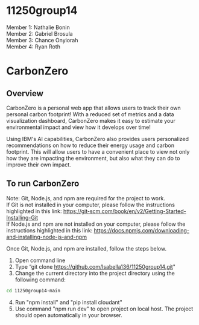 # 11250group14
Member 1: Nathalie Bonin\
Member 2: Gabriel Brosula\
Member 3: Chance Onyiorah\
Member 4: Ryan Roth

# CarbonZero

## Overview
CarbonZero is a personal web app that allows users to track their own personal carbon footprint!
With a reduced set of metrics and a data visualization dashboard, CarbonZero makes it easy to estimate your environmental impact and view how it develops over time!

Using IBM's AI capabilities, CarbonZero also provides users personalized recommendations on how to reduce their energy usage and carbon footprint. This will allow users to have a convenient place to view not only how they are impacting the environment, but also what they can do to improve their own impact.

## To run CarbonZero
Note: Git, Node.js, and npm are required for the project to work.\
If Git is not installed in your computer, please follow the instructions highlighted in this link: https://git-scm.com/book/en/v2/Getting-Started-Installing-Git \
If Node.js and npm are not installed on your computer, please follow the instructions highlighted in this link: https://docs.npmjs.com/downloading-and-installing-node-js-and-npm 

Once Git, Node.js, and npm are installed, follow the steps below.

1) Open command line
2) Type “git clone https://github.com/Isabella136/11250group14.git" 
3) Change the current directory into the project directory using the following command:
```bash
cd 11250group14-main
```
4) Run "npm install" and "pip install cloudant"
5) Use command "npm run dev" to open project on local host. The project should open automatically in your browser.




